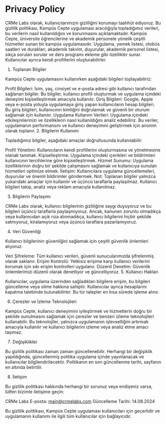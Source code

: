 # Privacy Policy
CRMe Labs olarak, kullanıcılarımızın gizliliğini korumayı taahhüt ediyoruz. Bu gizlilik politikası, Kampüs Cepte uygulaması aracılığıyla topladığımız verileri, bu verilerin nasıl kullanıldığını ve korunmasını açıklamaktadır. Kampüs Cepte, üniversite öğrencilerine ve akademik personele yönelik çeşitli hizmetler sunan bir kampüs uygulamasıdır. Uygulama, yemek listesi, otobüs saatleri ve durakları, akademik takvim, duyurular, akademik personel listesi, sıkça sorulan sorular ve ders programı ekleme gibi özellikler sunar. Kullanıcılar ayrıca kendi profillerini oluşturabilirler.

1. Toplanan Bilgiler

Kampüs Cepte uygulamasını kullanırken aşağıdaki bilgileri toplayabiliriz:

Profil Bilgileri: İsim, yaş, cinsiyet ve e-posta adresi gibi kullanıcı tarafından sağlanan bilgiler. Bu bilgiler, kullanıcı profili oluşturmak ve uygulama içindeki deneyimi kişiselleştirmek amacıyla kullanılır.
Giriş Bilgileri: Google, Apple veya e-posta yoluyla uygulamaya giriş yapan kullanıcıların hesap bilgileri. Bu giriş bilgileri, kullanıcının kimliğini doğrulamak ve güvenli bir oturum sağlamak için kullanılır.
Uygulama Kullanım Verileri: Uygulama içindeki etkileşimlerinizi ve özelliklerin nasıl kullanıldığını analiz edebiliriz. Bu veriler, uygulamanın performansını ve kullanıcı deneyimini geliştirmek için anonim olarak toplanır.
2. Bilgilerin Kullanımı

Topladığımız bilgiler, aşağıdaki amaçlar doğrultusunda kullanılabilir:

Profil Yönetimi: Kullanıcıların kendi profillerini oluşturmasına ve yönetmesine olanak tanımak.
Kişiselleştirme: Uygulama içindeki içerikleri ve bildirimleri kullanıcının tercihlerine göre kişiselleştirmek.
Hizmet Sunumu: Uygulama özelliklerinin doğru bir şekilde çalışmasını sağlamak ve kullanıcıya sunulan hizmetleri optimize etmek.
İletişim: Kullanıcılara uygulama güncellemeleri, duyurular ve önemli bildirimler göndermek.
Not: Toplanan bilgiler yalnızca yukarıdaki amaçlar için kullanılır ve üçüncü taraflarla paylaşılmaz. Kullanıcı bilgileri takip, analiz veya reklam amacıyla kullanılmaz.

3. Bilgilerin Paylaşımı

CRMe Labs olarak, kullanıcı bilgilerinin gizliliğine saygı duyuyoruz ve bu bilgileri üçüncü taraflarla paylaşmıyoruz. Ancak, kanunen zorunlu olmadıkça veya kullanıcıdan açık rıza alınmadıkça, kullanıcı bilgilerini hiçbir şekilde satmıyoruz, kiralamıyoruz veya üçüncü taraflara pazarlamıyoruz.

4. Veri Güvenliği

Kullanıcı bilgilerinin güvenliğini sağlamak için çeşitli güvenlik önlemleri alıyoruz:

Veri Şifreleme: Tüm kullanıcı verileri, güvenli sunucularımızda şifrelenmiş olarak saklanır.
Erişim Kontrolü: Yetkisiz erişime karşı kullanıcı verilerini korumak için sıkı erişim kontrolleri uygulanır.
Düzenli Denetim: Güvenlik önlemlerimizi düzenli olarak denetliyor ve güncelliyoruz.
5. Kullanıcı Hakları

Kullanıcılar, uygulama üzerinden sağladıkları bilgilere erişim, bu bilgileri güncelleme veya silme hakkına sahiptir. Kullanıcılar ayrıca hesaplarını kapatma talebinde bulunabilirler. Bu tür talepler en kısa sürede işleme alınır.

6. Çerezler ve İzleme Teknolojileri

Kampüs Cepte, kullanıcı deneyimini iyileştirmek ve hizmetlerin doğru bir şekilde sunulmasını sağlamak için çerezler ve benzeri izleme teknolojileri kullanabilir. Bu teknolojiler, yalnızca uygulamanın işlevselliğini artırmak amacıyla kullanılır ve kullanıcı bilgilerini izleme veya analiz etme amacı taşımaz.

7. Değişiklikler

Bu gizlilik politikası zaman zaman güncellenebilir. Herhangi bir değişiklik yapıldığında, güncellenmiş politika uygulama içinde yayınlanacak ve kullanıcılar bilgilendirilecektir. Politikanın en son güncellenme tarihi, sayfanın en altında belirtilir.

8. İletişim

Bu gizlilik politikası hakkında herhangi bir sorunuz veya endişeniz varsa, lütfen bizimle iletişime geçin:

CRMe Labs
E-posta: main@crmelabs.com
Güncelleme Tarihi: 14.08.2024

Bu gizlilik politikası, Kampüs Cepte uygulaması kullanıcıları için geçerlidir ve uygulamanın kullanımı ile ilgili tüm kullanıcılar için bağlayıcıdır.
